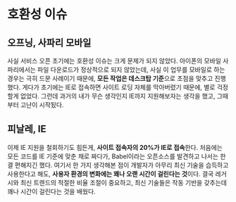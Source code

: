 # 호환성 이슈
## 오프닝, 사파리 모바일
사실 서비스 오픈 초기에는 호환성 이슈는 크게 문제가 되지 않았다.
아이폰의 모바일 사파리에서는 파일 다운로드가 정상적으로 되지 않았는데, 사실 이 업무를 모바일로 하는 경우는 극히 드문 사례이기 때문에, <strong>모든 작업은 데스크탑 기준</strong>으로 초점을 맞추고 진행했다. 게다가 초기에는 IE로 접속하면 사이트 로딩 자체를 막아버렸기 때문에, 별로 걱정할게 없었다.
그런데 과거의 내가 무슨 생각인지 IE까지 지원해보자는 생각을 했고,
그때부터 고난이 시작됬다.

## 피날레, IE
이제 IE 지원을 철회하기도 힘든게, <strong>사이트 접속자의 20%가 IE로 접속</strong>한다. 처음에는 모든 코드를 IE 기준에 맞춘 채로 짜다가, Babel이라는 오픈소스를 발견하고 나서는 한결 편해지긴 했다. 여기서 한 가지 생각해본 점이 개발자가 아무리 최신 기술을 습득하고 사용한다고 해도, <strong>사용자 환경의 변화에는 꽤나 오랜 시간이 걸린다는 것</strong>이다. 결국 레거시와 최신 트렌드의 적절한 비율 조절이 중요하고, 최신 기술들은 작동 기반을 갖추는데 꽤나 시간이 걸린다는 것을 배웠다.   